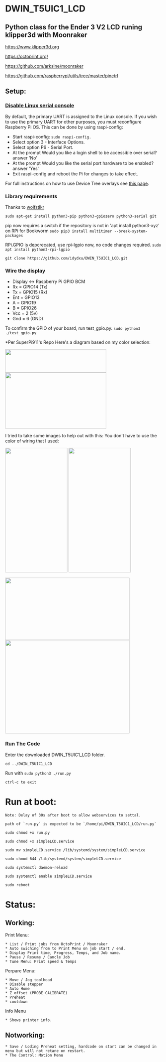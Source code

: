 # DWIN_T5UIC1_LCD

## Python class for the Ender 3 V2 LCD runing klipper3d with Moonraker 

https://www.klipper3d.org

https://octoprint.org/

https://github.com/arksine/moonraker

https://github.com/raspberrypi/utils/tree/master/pinctrl


## Setup:

### [Disable Linux serial console](https://www.raspberrypi.org/documentation/configuration/uart.md)
  By default, the primary UART is assigned to the Linux console. If you wish to use the primary UART for other purposes, you must reconfigure Raspberry Pi OS. This can be done by using raspi-config:

  * Start raspi-config: `sudo raspi-config.`
  * Select option 3 - Interface Options.
  * Select option P6 - Serial Port.
  * At the prompt Would you like a login shell to be accessible over serial? answer 'No'
  * At the prompt Would you like the serial port hardware to be enabled? answer 'Yes'
  * Exit raspi-config and reboot the Pi for changes to take effect.
  
  For full instructions on how to use Device Tree overlays see [this page](https://www.raspberrypi.org/documentation/configuration/device-tree.md). 

### Library requirements 

  Thanks to [wolfstlkr](https://www.reddit.com/r/ender3v2/comments/mdtjvk/octoprint_klipper_v2_lcd/gspae7y)

  `sudo apt-get install python3-pip python3-gpiozero python3-serial git`
  
  pip now requires a switch if the repository is not in 'apt install python3-xyz' on RPi for Bookworm
  `sudo pip3 install multitimer --break-system-packages`
  
  RPi.GPIO is depcrecated, use rpi-lgpio now, no code changes required.
  `sudo apt install python3-rpi-lgpio`

  `git clone https://github.com/idydxu/DWIN_T5UIC1_LCD.git`


### Wire the display 
  * Display <-> Raspberry Pi GPIO BCM
  * Rx  =   GPIO14  (Tx)
  * Tx  =   GPIO15  (Rx)
  * Ent =   GPIO13
  * A   =   GPIO19
  * B   =   GPIO26
  * Vcc =   2   (5v)
  * Gnd =   6   (GND)
    
To confirm the GPIO of your board, run test_gpio.py.
`sudo python3 ./test_gpio.py`

*Per SuperPi911's Repo
Here's a diagram based on my color selection:

<img src ="images/GPIO.png?raw=true" width="325" height="75">
<img src ="images/panel.png?raw=true" width="325" height="180">

I tried to take some images to help out with this: You don't have to use the color of wiring that I used:

<img src ="images/wire1.png?raw=true" width="200" height="400"> <img src ="images/wire2.png?raw=true" width="200" height="400">

<img src ="images/wire3.png?raw=true" width="400" height="200">

<img src ="images/wire4.png?raw=true" width="400" height="300">

### Run The Code

Enter the downloaded DWIN_T5UIC1_LCD folder.

`cd ../DWIN_T5UIC1_LCD`

Run with 
`sudo python3 ./run.py`

`ctrl-c to exit`

# Run at boot:

	Note: Delay of 30s after boot to allow webservices to settal.
	
	path of `run.py` is expected to be `/home/pi/DWIN_T5UIC1_LCD/run.py`

   `sudo chmod +x run.py`
   
   `sudo chmod +x simpleLCD.service`
   
   `sudo mv simpleLCD.service /lib/systemd/system/simpleLCD.service`
   
   `sudo chmod 644 /lib/systemd/system/simpleLCD.service`
   
   `sudo systemctl daemon-reload`
   
   `sudo systemctl enable simpleLCD.service`
   
   `sudo reboot`
   
   

# Status:

## Working:

 Print Menu:
 
    * List / Print jobs from OctoPrint / Moonraker
    * Auto swiching from to Print Menu on job start / end.
    * Display Print time, Progress, Temps, and Job name.
    * Pause / Resume / Cancle Job
    * Tune Menu: Print speed & Temps

 Perpare Menu:
 
    * Move / Jog toolhead
    * Disable stepper
    * Auto Home
    * Z offset (PROBE_CALIBRATE)
    * Preheat
    * cooldown
 
 Info Menu
 
    * Shows printer info.

## Notworking:
    * Save / Loding Preheat setting, hardcode on start can be changed in menu but will not retane on restart.
    * The Control: Motion Menu
